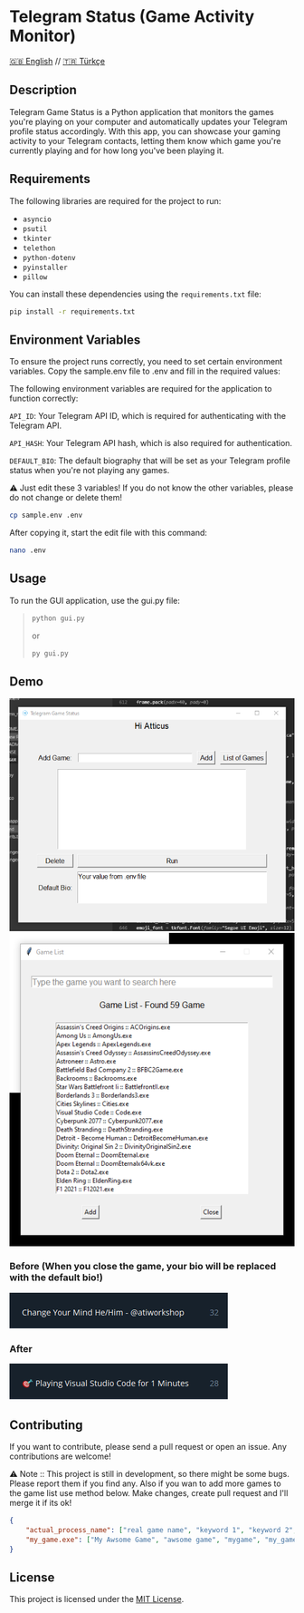 # Telegram Status (Game Activity Monitor)

[🇬🇧 English](README.md) // [🇹🇷 Türkçe](README.tr.md) 

## Description

Telegram Game Status is a Python application that monitors the games you're playing on your computer and automatically updates your Telegram profile status accordingly. With this app, you can showcase your gaming activity to your Telegram contacts, letting them know which game you're currently playing and for how long you've been playing it.


## Requirements

The following libraries are required for the project to run:

- `asyncio`
- `psutil`
- `tkinter`
- `telethon`
- `python-dotenv`
- `pyinstaller`
- `pillow`

You can install these dependencies using the `requirements.txt` file:

```bash
pip install -r requirements.txt
```

## Environment Variables
To ensure the project runs correctly, you need to set certain environment variables. Copy the sample.env file to .env and fill in the required values:

The following environment variables are required for the application to function correctly:

``API_ID``: Your Telegram API ID, which is required for authenticating with the Telegram API.

``API_HASH``: Your Telegram API hash, which is also required for authentication.

``DEFAULT_BIO``: The default biography that will be set as your Telegram profile status when you're not playing any games.

⚠ Just edit these 3 variables! If you do not know the other variables, please do not change or delete them!

```bash
cp sample.env .env
```

After copying it, start the edit file with this command:

```bash
nano .env
```

## Usage
To run the GUI application, use the gui.py file:

> ```bash
> python gui.py
> ```
> or
> ```bash
> py gui.py
> ```


## Demo

![Main Menu](src/main_page.png)
![Game List](src/game_list.png)


### Before (When you close the game, your bio will be replaced with the default bio!) 

![Before](src/before.png)

### After

![After](src/after.png)


## Contributing
If you want to contribute, please send a pull request or open an issue. Any contributions are welcome!

⚠ Note :: This project is still in development, so there might be some bugs. Please report them if you find any. Also if you wan to add more games to the game list use method below. Make changes, create pull request and I'll merge it if its ok!

```json
{
    "actual_process_name": ["real game name", "keyword 1", "keyword 2", "keyword n..", "actual_process_name"],
    "my_game.exe": ["My Awsome Game", "awsome game", "mygame", "my_game.exe"]
}
```

## License
This project is licensed under the [MIT License](LICENSE).